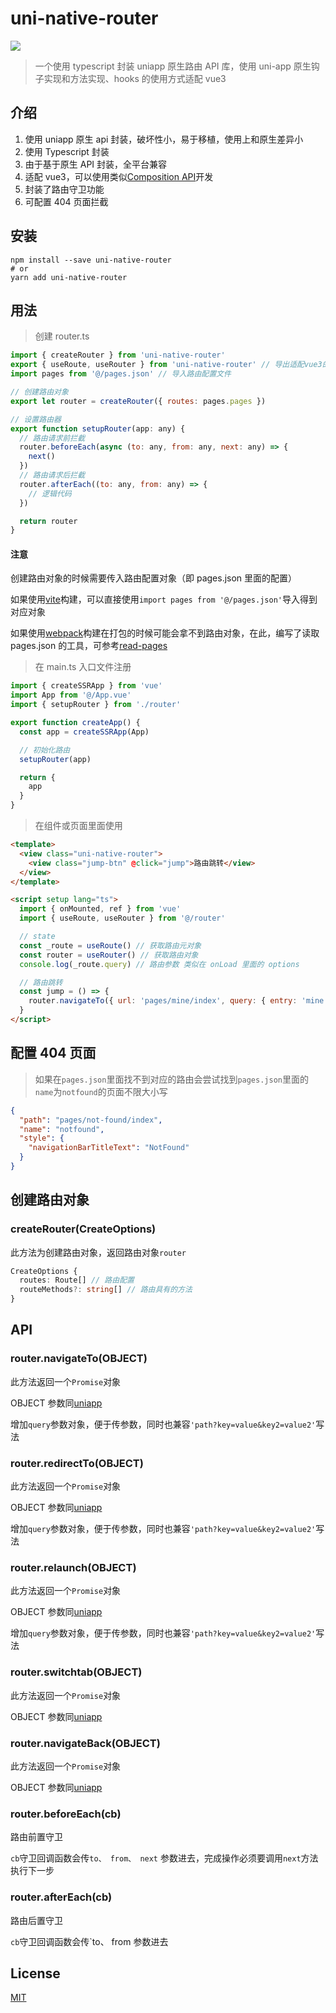 # uni-native-router

![](https://img.shields.io/badge/npm-v1.1.2-blue)

> 一个使用 typescript 封装 uniapp 原生路由 API 库，使用 uni-app 原生钩子实现和方法实现、hooks 的使用方式适配 vue3

## 介绍

1. 使用 uniapp 原生 api 封装，破坏性小，易于移植，使用上和原生差异小
2. 使用 Typescript 封装
3. 由于基于原生 API 封装，全平台兼容
4. 适配 vue3，可以使用类似[Composition API](https://v3.cn.vuejs.org/api/composition-api.html)开发
5. 封装了路由守卫功能
6. 可配置 404 页面拦截

## 安装

```shell
npm install --save uni-native-router
# or
yarn add uni-native-router
```

## 用法

> 创建 router.ts

```js
import { createRouter } from 'uni-native-router'
export { useRoute, useRouter } from 'uni-native-router' // 导出适配vue3的hooks获取路由钩子方法
import pages from '@/pages.json' // 导入路由配置文件

// 创建路由对象
export let router = createRouter({ routes: pages.pages })

// 设置路由器
export function setupRouter(app: any) {
  // 路由请求前拦截
  router.beforeEach(async (to: any, from: any, next: any) => {
    next()
  })
  // 路由请求后拦截
  router.afterEach((to: any, from: any) => {
    // 逻辑代码
  })

  return router
}
```

#### 注意

创建路由对象的时候需要传入路由配置对象（即 pages.json 里面的配置）

如果使用[vite](https://cn.vitejs.dev/guide/)构建，可以直接使用`import pages from '@/pages.json'`导入得到对应对象

如果使用[webpack](https://webpack.js.org/)构建在打包的时候可能会拿不到路由对象，在此，编写了读取 pages.json 的工具，可参考[read-pages](https://github.com/Gertyxs/uni-native-router/tree/master/packages/read-pages)

> 在 main.ts 入口文件注册

```js
import { createSSRApp } from 'vue'
import App from '@/App.vue'
import { setupRouter } from './router'

export function createApp() {
  const app = createSSRApp(App)

  // 初始化路由
  setupRouter(app)

  return {
    app
  }
}
```

> 在组件或页面里面使用

```html
<template>
  <view class="uni-native-router">
    <view class="jump-btn" @click="jump">路由跳转</view>
  </view>
</template>

<script setup lang="ts">
  import { onMounted, ref } from 'vue'
  import { useRoute, useRouter } from '@/router'

  // state
  const _route = useRoute() // 获取路由元对象
  const router = useRouter() // 获取路由对象
  console.log(_route.query) // 路由参数 类似在 onLoad 里面的 options

  // 路由跳转
  const jump = () => {
    router.navigateTo({ url: 'pages/mine/index', query: { entry: 'mine' } })
  }
</script>
```

## 配置 404 页面

> 如果在`pages.json`里面找不到对应的路由会尝试找到`pages.json`里面的`name`为`notfound`的页面不限大小写

```json
{
  "path": "pages/not-found/index",
  "name": "notfound",
  "style": {
    "navigationBarTitleText": "NotFound"
  }
}
```

## 创建路由对象

### createRouter(CreateOptions)

此方法为创建路由对象，返回路由对象`router`

```typescript
CreateOptions {
  routes: Route[] // 路由配置
  routeMethods?: string[] // 路由具有的方法
}
```

## API

### router.navigateTo(OBJECT)

此方法返回一个`Promise`对象

OBJECT 参数同[uniapp](https://uniapp.dcloud.net.cn/api/router.html#navigateto)

增加`query`参数对象，便于传参数，同时也兼容`'path?key=value&key2=value2'`写法

### router.redirectTo(OBJECT)

此方法返回一个`Promise`对象

OBJECT 参数同[uniapp](https://uniapp.dcloud.net.cn/api/router.html#redirectTo)

增加`query`参数对象，便于传参数，同时也兼容`'path?key=value&key2=value2'`写法

### router.relaunch(OBJECT)

此方法返回一个`Promise`对象

OBJECT 参数同[uniapp](https://uniapp.dcloud.net.cn/api/router.html#relaunch)

增加`query`参数对象，便于传参数，同时也兼容`'path?key=value&key2=value2'`写法

### router.switchtab(OBJECT)

此方法返回一个`Promise`对象

OBJECT 参数同[uniapp](https://uniapp.dcloud.net.cn/api/router.html#switchtab)

### router.navigateBack(OBJECT)

此方法返回一个`Promise`对象

OBJECT 参数同[uniapp](https://uniapp.dcloud.net.cn/api/router.html#navigateBack)

### router.beforeEach(cb)

路由前置守卫

`cb`守卫回调函数会传`to、 from、 next` 参数进去，完成操作必须要调用`next`方法执行下一步

### router.afterEach(cb)

路由后置守卫

`cb`守卫回调函数会传`to、 from 参数进去

## License

[MIT](https://github.com/Gertyxs/vite-plugin-stylelint-serve/blob/master/LICENSE)
